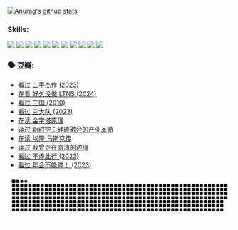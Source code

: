 
[![Anurag's github stats](https://github-readme-stats.vercel.app/api?username=w940853815)](https://github.com/anuraghazra/github-readme-stats)

### Skills:

<code><img height="32" src="https://cdn.jsdelivr.net/npm/simple-icons@v5/icons/python.svg"></code>
<code><img height="32" src="https://cdn.jsdelivr.net/npm/simple-icons@v5/icons/javascript.svg"></code>
<code><img height="32" src="https://cdn.jsdelivr.net/npm/simple-icons@v5/icons/django.svg"></code>
<code><img height="32" src="https://cdn.jsdelivr.net/npm/simple-icons@v5/icons/flask.svg"></code>
<code><img height="32" src="https://cdn.jsdelivr.net/npm/simple-icons@v5/icons/vuetify.svg"></code>
<code><img height="32" src="https://cdn.jsdelivr.net/npm/simple-icons@v5/icons/git.svg"></code>
<code><img height="32" src="https://cdn.jsdelivr.net/npm/simple-icons@v5/icons/docker.svg"></code>
<code><img height="32" src="https://cdn.jsdelivr.net/npm/simple-icons@v5/icons/postgresql.svg"></code>
<code><img height="32" src="https://cdn.jsdelivr.net/npm/simple-icons@v5/icons/elasticsearch.svg"></code>
<code><img height="32" src="https://cdn.jsdelivr.net/npm/simple-icons@v5/icons/macos.svg"></code>
<code><img height="32" src="https://cdn.jsdelivr.net/npm/simple-icons@v5/icons/linux.svg"></code>

### 🗣 豆瓣:

<!-- DOUBAN-ACTIVITIES:START -->
- [看过 二手杰作‎ (2023)](https://www.douban.com/people/136069238/status/4522502716/?_i=08323448)
- [在看 好久没做 LTNS‎ (2024)](https://www.douban.com/people/136069238/status/4521969883/?_i=08323448)
- [看过 三国‎ (2010)](https://www.douban.com/people/136069238/status/4521634661/?_i=08323448)
- [看过 三大队‎ (2023)](https://www.douban.com/people/136069238/status/4510323325/?_i=08323448)
- [在读 金字塔原理](https://www.douban.com/people/136069238/status/4507497587/?_i=08323448)
- [读过 新时空：硅碳融合的产业革命](https://www.douban.com/people/136069238/status/4506659177/?_i=08323448)
- [在读 埃隆·马斯克传](https://www.douban.com/people/136069238/status/4500417190/?_i=08323448)
- [读过 我曾走在崩溃的边缘](https://www.douban.com/people/136069238/status/4500416754/?_i=08323448)
- [看过 不虚此行‎ (2023)](https://www.douban.com/people/136069238/status/4499973052/?_i=08323448)
- [看过 年会不能停！‎ (2023)](https://www.douban.com/people/136069238/status/4498582002/?_i=08323448)
<!-- DOUBAN-ACTIVITIES:END -->


![Snake animation](https://raw.githubusercontent.com/w940853815/w940853815/output/github-contribution-grid-snake.svg)

<!--
**w940853815/w940853815** is a ✨ _special_ ✨ repository because its `README.md` (this file) appears on your GitHub profile.

Here are some ideas to get you started:

- 🔭 I’m currently working on ...
- 🌱 I’m currently learning ...
- 👯 I’m looking to collaborate on ...
- 🤔 I’m looking for help with ...
- 💬 Ask me about ...
- 📫 How to reach me: ...
- 😄 Pronouns: ...
- ⚡ Fun fact: ...
-->
